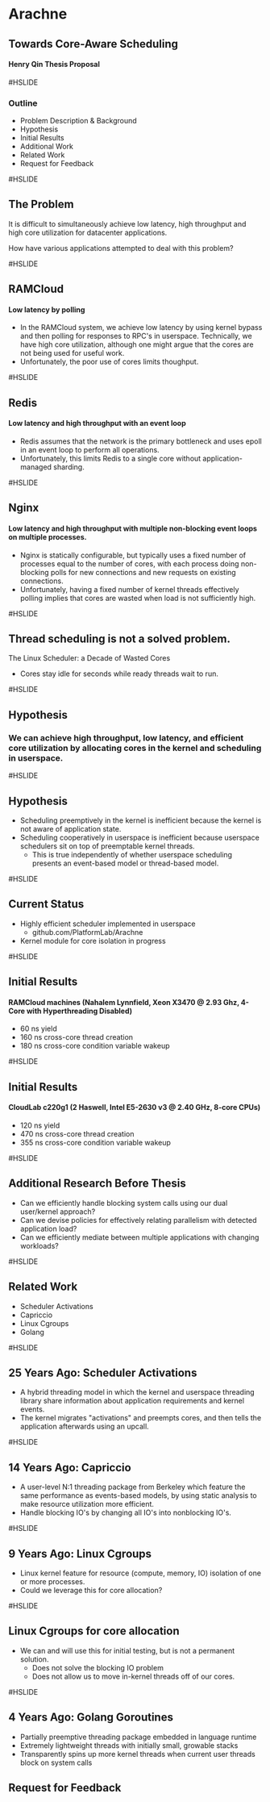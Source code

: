 # Arachne
## Towards Core-Aware Scheduling
#### Henry Qin Thesis Proposal

#HSLIDE

### Outline
 - Problem Description & Background
 - Hypothesis
 - Initial Results
 - Additional Work
 - Related Work
 - Request for Feedback

#HSLIDE

## The Problem

It is difficult to simultaneously achieve low latency, high throughput and high
core utilization for datacenter applications.

How have various applications attempted to deal with this problem?

#HSLIDE

##  RAMCloud
#### Low latency by polling
 - In the RAMCloud system, we achieve low latency by using kernel bypass and
   then polling for responses to RPC's in userspace.  Technically, we have high
   core utilization, although one might argue that the cores are not being used
   for useful work.
 - Unfortunately, the poor use of cores limits thoughput.

#HSLIDE

## Redis
#### Low latency and high throughput with an event loop
 - Redis assumes that the network is the primary bottleneck and uses epoll in
   an event loop to perform all operations.
 - Unfortunately, this limits Redis to a single core without
   application-managed sharding.

#HSLIDE

## Nginx
#### Low latency and high throughput with multiple non-blocking event loops on multiple processes.
 - Nginx is statically configurable, but typically uses a fixed number of
   processes equal to the number of cores, with each process doing non-blocking
   polls for new connections and new requests on existing connections.
 - Unfortunately, having a fixed number of kernel threads effectively polling
   implies that cores are wasted when load is not sufficiently high.

#HSLIDE

## Thread scheduling is not a solved problem.

The Linux Scheduler: a Decade of Wasted Cores
 - Cores stay idle for seconds while ready threads wait to run.

#HSLIDE

## Hypothesis
### We can achieve high throughput, low latency, and efficient core utilization by allocating cores in the kernel and scheduling in userspace.

#HSLIDE

## Hypothesis

 - Scheduling preemptively in the kernel is inefficient because the kernel is
   not aware of application state.
 - Scheduling cooperatively in userspace is inefficient because userspace
   schedulers sit on top of preemptable kernel threads.
    - This is true independently of whether userspace scheduling presents an
      event-based model or thread-based model.

#HSLIDE

## Current Status
 - Highly efficient scheduler implemented in userspace
    - github.com/PlatformLab/Arachne
 - Kernel module for core isolation in progress

#HSLIDE
## Initial Results
#### RAMCloud machines (Nahalem Lynnfield, Xeon X3470 @ 2.93 Ghz, 4-Core with Hyperthreading Disabled)
 - 60 ns yield
 - 160 ns cross-core thread creation
 - 180 ns cross-core condition variable wakeup

#HSLIDE
## Initial Results

#### CloudLab c220g1 (2 Haswell, Intel E5-2630 v3 @ 2.40 GHz, 8-core CPUs)
 - 120 ns yield
 - 470 ns cross-core thread creation
 - 355 ns cross-core condition variable wakeup

#HSLIDE

## Additional Research Before Thesis
 - Can we efficiently handle blocking system calls using our dual user/kernel
   approach?
 - Can we devise policies for effectively relating parallelism with detected
   application load?
 - Can we efficiently mediate between multiple applications with changing
   workloads?

#HSLIDE

## Related Work
 - Scheduler Activations
 - Capriccio
 - Linux Cgroups
 - Golang

#HSLIDE

## 25 Years Ago: Scheduler Activations
 - A hybrid threading model in which the kernel and userspace threading library
   share information about application requirements and kernel events.
 - The kernel migrates "activations" and preempts cores, and then tells the
   application afterwards using an upcall.

#HSLIDE

## 14 Years Ago: Capriccio

 - A user-level N:1 threading package from Berkeley which feature the same
   performance as events-based models, by using static analysis to make
   resource utilization more efficient.
 - Handle blocking IO's by changing all IO's into nonblocking IO's.

#HSLIDE

## 9 Years Ago: Linux Cgroups

 - Linux kernel feature for resource (compute, memory, IO) isolation of one or
   more processes.
 - Could we leverage this for core allocation?

#HSLIDE

## Linux Cgroups for core allocation

 - We can and will use this for initial testing, but is not a permanent solution.
   - Does not solve the blocking IO problem
   - Does not allow us to move in-kernel threads off of our cores.

#HSLIDE

## 4 Years Ago: Golang Goroutines

 - Partially preemptive threading package embedded in language runtime
 - Extremely lightweight threads with initially small, growable stacks
 - Transparently spins up more kernel threads when current user threads block
   on system calls

## Request for Feedback
